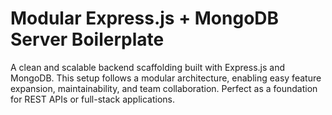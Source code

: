 # Modular Express.js + MongoDB Server Boilerplate

A clean and scalable backend scaffolding built with Express.js and MongoDB. This setup follows a modular architecture, enabling easy feature expansion, maintainability, and team collaboration. Perfect as a foundation for REST APIs or full-stack applications.
